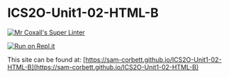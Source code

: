 # ICS2O-Unit1-02-HTML-B

[![Mr Coxall's Super Linter](https://github.com/sam-corbett/ICS2O-Unit1-02-HTML-B/workflows/Mr%20Coxall's%20Super%20Linter/badge.svg)](https://github.com/sam-corbett/ICS2O-Unit1-02-HTML-B/actions/)

[![Run on Repl.it](https://repl.it/badge/github/sam-corbett/ICS2O-Unit1-02-HTML-B)](https://repl.it/github/sam-corbett/ICS2O-Unit1-02-HTML-B)

This site can be found at: [https://sam-corbett.github.io/ICS2O-Unit1-02-HTML-B](https://sam-corbett.github.io/ICS2O-Unit1-02-HTML-B)
